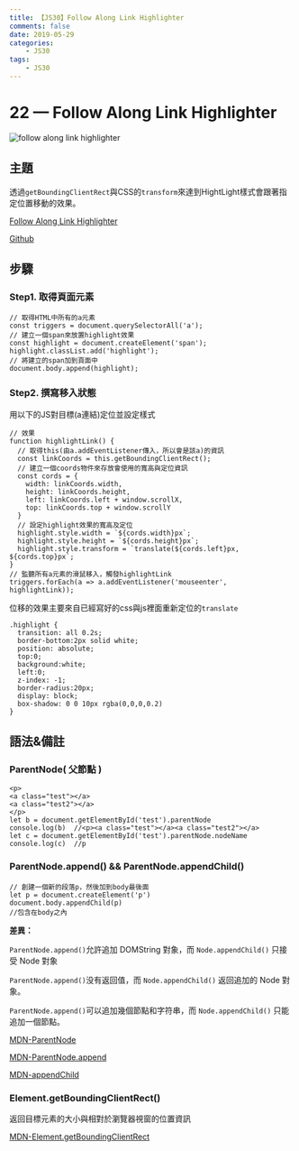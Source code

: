 ```yaml
---
title: 【JS30】Follow Along Link Highlighter
comments: false
date: 2019-05-29
categories:
    - JS30
tags:
    - JS30
---
```


# 22 — Follow Along Link Highlighter

![follow along link highlighter](0_P-5Tgm8x1d34N1cr.png)

## 主題

透過`getBoundingClientRect`與CSS的`transform`來達到HightLight樣式會跟著指定位置移動的效果。

[Follow Along Link Highlighter](https://des86532.github.io/javascript-30/22_Follow-Along-Link-Highlighter/index.html)

[Github](https://github.com/des86532/javascript-30/tree/master/22_Follow-Along-Link-Highlighter)

## 步驟

### Step1. 取得頁面元素
```
// 取得HTML中所有的a元素
const triggers = document.querySelectorAll('a');
// 建立一個span來放置highlight效果
const highlight = document.createElement('span');
highlight.classList.add('highlight');
// 將建立的span加到頁面中
document.body.append(highlight);
```

### Step2. 撰寫移入狀態

用以下的JS對目標(a連結)定位並設定樣式
```
// 效果
function highlightLink() {
  // 取得this(由a.addEventListener傳入，所以會是該a)的資訊
  const linkCoords = this.getBoundingClientRect();
  // 建立一個coords物件來存放會使用的寬高與定位資訊
  const cords = {
    width: linkCoords.width,
    height: linkCoords.height,
    left: linkCoords.left + window.scrollX,
    top: linkCoords.top + window.scrollY
  }
  // 設定highlight效果的寬高及定位
  highlight.style.width = `${cords.width}px`;
  highlight.style.height = `${cords.height}px`;
  highlight.style.transform = `translate(${cords.left}px, ${cords.top}px`;
}
// 監聽所有a元素的滑鼠移入，觸發highlightLink
triggers.forEach(a => a.addEventListener('mouseenter', highlightLink));
```
位移的效果主要來自已經寫好的css與js裡面重新定位的`translate`
```
.highlight {
  transition: all 0.2s;
  border-bottom:2px solid white;
  position: absolute;
  top:0;
  background:white;
  left:0;
  z-index: -1;
  border-radius:20px;
  display: block;
  box-shadow: 0 0 10px rgba(0,0,0,0.2)
}
```

## 語法&備註

### ParentNode( 父節點 )
```
<p>
<a class="test"></a>
<a class="test2"></a>
</p>
let b = document.getElementById('test').parentNode
console.log(b)  //<p><a class="test"></a><a class="test2"></a>
let c = document.getElementById('test').parentNode.nodeName
console.log(c)  //p
```
### ParentNode.append() && ParentNode.appendChild()
```
// 創建一個新的段落p，然後加到body最後面
let p = document.createElement('p')
document.body.appendChild(p)
//包含在body之內
```

**差異：**

`ParentNode.append()`允許追加 DOMString 對象，而 `Node.appendChild()` 只接受 Node 對象

`ParentNode.append()`没有返回值，而 `Node.appendChild()` 返回追加的 Node 對象。

`ParentNode.append()`可以追加幾個節點和字符串，而 `Node.appendChild()` 只能追加一個節點。

[MDN-ParentNode](https://developer.mozilla.org/zh-TW/docs/Web/API/ParentNode)

[MDN-ParentNode.append](https://developer.mozilla.org/zh-CN/docs/Web/API/ParentNode/append)

[MDN-appendChild](https://developer.mozilla.org/zh-CN/docs/Web/API/Node/appendChild)

### Element.getBoundingClientRect()

返回目標元素的大小與相對於瀏覽器視窗的位置資訊

[MDN-Element.getBoundingClientRect](https://developer.mozilla.org/en-US/docs/Web/API/Element/getBoundingClientRect)


